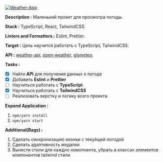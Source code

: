 <a href="https://www.figma.com/file/b1OB7hsG76yofG9FU2Xrow/Weather-App?node-id=0%3A1&t=Aub7sscuBbFU5lgX-1" title="Figma link"><img src="https://github.com/Innovavtion/weather-react/blob/main/design/banner/Banner.png" alt="Weather-App"></a>

**Description :** Маленький проект для просмотра погоды.

**Stack :** TypeScript, React, TailwindCSS.

**Linters and Formatters :** Eslint, Prettier.

**Target :** Цель научится работать с TypeScript, TailwindCSS.

**API :** [weather-api](https://github.com/robertoduessmann/weather-api), [open-weather](https://openweathermap.org/), [gismeteo](https://www.gismeteo.ru/api/#description).

**Tasks :**

- [x] Найти **API** для получения данных о погоде
- [x] Добавить **Eslint** и **Prettier**
- [ ] Научиться работать с **TypeScript**
- [x] Научиться работать с **TailwindCSS**
- [ ] Реализовать верстку и логику всего проекта

**Expand Application :**

1. `npm/yarn install`
2. `npm/yarn start`

**Additional(Bags) :**

1. Сделать синхронизацию иконки с текуйщей погодой
2. Сделать адаптивность модалки
3. Вынести стили для каждно комопнента, убрать в классах элементов компонентов tailwind стили
